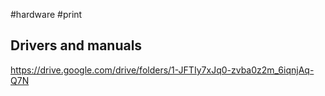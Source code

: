 #hardware #print 
## Drivers and manuals
https://drive.google.com/drive/folders/1-JFTIy7xJq0-zvba0z2m_6iqnjAq-Q7N
